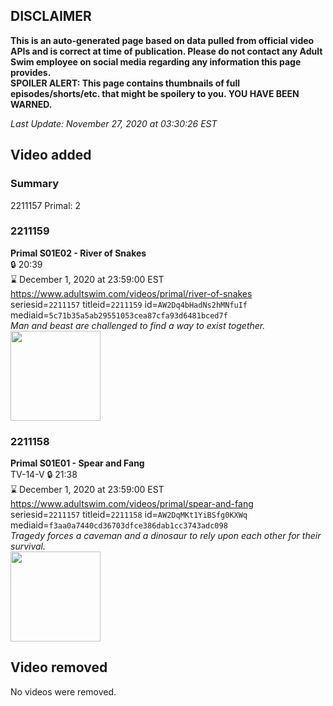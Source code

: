 ## DISCLAIMER
**This is an auto-generated page based on data pulled from official video APIs and is correct at time of publication. Please do not contact any Adult Swim employee on social media regarding any information this page provides.**  
**SPOILER ALERT: This page contains thumbnails of full episodes/shorts/etc. that might be spoilery to you. YOU HAVE BEEN WARNED.**  

_Last Update: November 27, 2020 at 03:30:26 EST_
## Video added
### Summary
2211157 Primal: 2  
### 2211159
**Primal S01E02 - River of Snakes**  
 🔒 20:39  
⌛ December 1, 2020 at 23:59:00 EST  
https://www.adultswim.com/videos/primal/river-of-snakes  
seriesid=`2211157` titleid=`2211159` id=`AW2Dq4bHadNs2hMNfuIf` mediaid=`5c71b35a5ab29551053cea87cfa93d6481bced7f`  
_Man and beast are challenged to find a way to exist together._  
<a href="https://media.cdn.adultswim.com/uploads/20191003/thumbnails/2_19103139229-Primal_002_dup-20190815.jpg"><img src="https://media.cdn.adultswim.com/uploads/20191003/thumbnails/2_19103139229-Primal_002_dup-20190815.jpg" height="144px" /></a>
### 2211158
**Primal S01E01 - Spear and Fang**  
TV-14-V 🔒 21:38  
⌛ December 1, 2020 at 23:59:00 EST  
https://www.adultswim.com/videos/primal/spear-and-fang  
seriesid=`2211157` titleid=`2211158` id=`AW2DqMKt1YiBSfg0KXWq` mediaid=`f3aa0a7440cd36703dfce386dab1cc3743adc098`  
_Tragedy forces a caveman and a dinosaur to rely upon each other for their survival._  
<a href="https://media.cdn.adultswim.com/uploads/20191003/thumbnails/2_191031047369-Primal_001_dup-20190815.jpg"><img src="https://media.cdn.adultswim.com/uploads/20191003/thumbnails/2_191031047369-Primal_001_dup-20190815.jpg" height="144px" /></a>
## Video removed
No videos were removed.  
